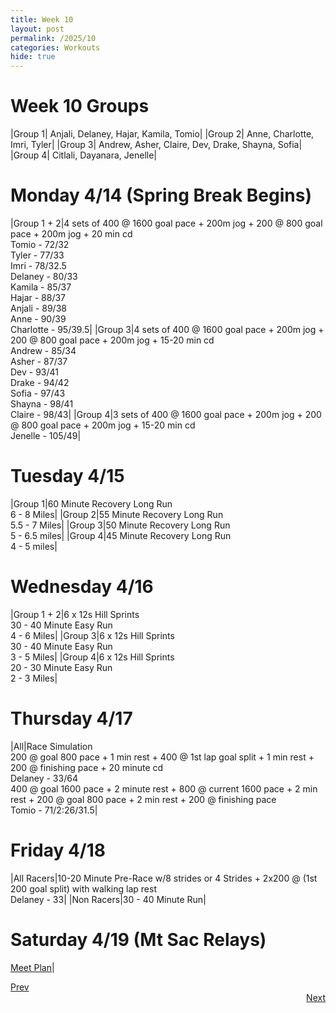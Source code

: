 ```yaml
---
title: Week 10
layout: post
permalink: /2025/10
categories: Workouts
hide: true
---
```



# Week 10 Groups

|Group 1| Anjali, Delaney, Hajar, Kamila, Tomio|
|Group 2| Anne, Charlotte, Imri, Tyler|
|Group 3| Andrew, Asher, Claire, Dev, Drake, Shayna, Sofia|
|Group 4| Citlali, Dayanara, Jenelle|

# Monday 4/14 (Spring Break Begins)

|Group 1 + 2|4 sets of 400 @ 1600 goal pace + 200m jog + 200 @ 800 goal pace + 200m jog + 20 min cd <br> Tomio - 72/32 <br> Tyler - 77/33 <br> Imri - 78/32.5 <br> Delaney - 80/33 <br> Kamila - 85/37 <br> Hajar - 88/37 <br> Anjali - 89/38 <br> Anne - 90/39 <br> Charlotte - 95/39.5|
|Group 3|4 sets of 400 @ 1600 goal pace + 200m jog + 200 @ 800 goal pace + 200m jog + 15-20 min cd <br> Andrew - 85/34 <br> Asher - 87/37 <br> Dev - 93/41 <br> Drake - 94/42 <br> Sofia - 97/43 <br> Shayna - 98/41 <br> Claire - 98/43|
|Group 4|3 sets of 400 @ 1600 goal pace + 200m jog + 200 @ 800 goal pace + 200m jog + 15-20 min cd <br> Jenelle - 105/49|

# Tuesday 4/15

|Group 1|60 Minute Recovery Long Run <br> 6 - 8 Miles|
|Group 2|55 Minute Recovery Long Run <br> 5.5 - 7 Miles|
|Group 3|50 Minute Recovery Long Run <br> 5 - 6.5 miles|
|Group 4|45 Minute Recovery Long Run <br> 4 - 5 miles|

# Wednesday 4/16 

|Group 1 + 2|6 x 12s Hill Sprints <br> 30 - 40 Minute Easy Run <br> 4 - 6 Miles|
|Group 3|6 x 12s Hill Sprints <br> 30 - 40 Minute Easy Run <br> 3 - 5 Miles|
|Group 4|6 x 12s Hill Sprints <br> 20 - 30 Minute Easy Run <br> 2 - 3 Miles|

# Thursday 4/17

|All|Race Simulation <br> 200 @ goal 800 pace + 1 min rest + 400 @ 1st lap goal split + 1 min rest + 200 @ finishing pace + 20 minute cd <br> Delaney - 33/64 <br> 400 @ goal 1600 pace + 2 minute rest + 800 @ current 1600 pace + 2 min rest + 200 @ goal 800 pace + 2 min rest + 200 @ finishing pace <br> Tomio - 71/2:26/31.5|

# Friday 4/18

|All Racers|10-20 Minute Pre-Race w/8 strides or 4 Strides + 2x200 @ (1st 200 goal split) with walking lap rest <br> Delaney - 33|
|Non Racers|30 - 40 Minute Run|

# Saturday 4/19 (Mt Sac Relays)

[Meet Plan]({{site.baseurl}}/2025/MSR)|

<div style="text-align: left"> <a href="{{site.baseurl}}/2025/9">Prev</a></div> 
<div style="text-align: right"> <a href="{{site.baseurl}}/2025/11">Next</a></div>